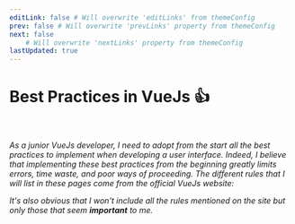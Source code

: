 ```yaml
---
editLink: false # Will overwrite 'editLinks' from themeConfig
prev: false # Will overwrite 'prevLinks' property from themeConfig
next: false
    # Will overwrite 'nextLinks' property from themeConfig
lastUpdated: true
---
```


# Best Practices in VueJs 👍

<br/>

*As a junior VueJs developer, I need to adopt from the start all the best practices to implement when developing a user interface. Indeed, I believe that implementing these best practices from the beginning greatly limits errors, time waste, and poor ways of proceeding. The different rules that I will list in these pages come from the official VueJs website:* <a href="https://vuejs.org/style-guide/" target="_blank"><Badge type="warning" text="documentation" /></a>

*It's also obvious that I won't include all the rules mentioned on the site but only those that seem **important** to me.* 